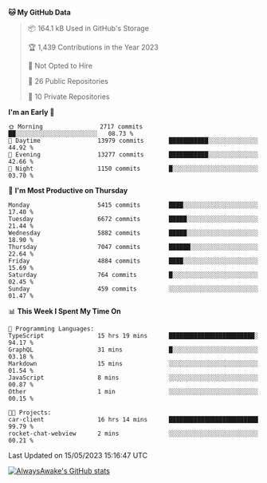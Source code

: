 <!--START_SECTION:waka-->
**🐱 My GitHub Data** 

> 📦 164.1 kB Used in GitHub's Storage 
 > 
> 🏆 1,439 Contributions in the Year 2023
 > 
> 🚫 Not Opted to Hire
 > 
> 📜 26 Public Repositories 
 > 
> 🔑 10 Private Repositories 
 > 
**I'm an Early 🐤** 

```text
🌞 Morning                2717 commits        ██░░░░░░░░░░░░░░░░░░░░░░░   08.73 % 
🌆 Daytime                13979 commits       ███████████░░░░░░░░░░░░░░   44.92 % 
🌃 Evening                13277 commits       ███████████░░░░░░░░░░░░░░   42.66 % 
🌙 Night                  1150 commits        █░░░░░░░░░░░░░░░░░░░░░░░░   03.70 % 
```
📅 **I'm Most Productive on Thursday** 

```text
Monday                   5415 commits        ████░░░░░░░░░░░░░░░░░░░░░   17.40 % 
Tuesday                  6672 commits        █████░░░░░░░░░░░░░░░░░░░░   21.44 % 
Wednesday                5882 commits        █████░░░░░░░░░░░░░░░░░░░░   18.90 % 
Thursday                 7047 commits        ██████░░░░░░░░░░░░░░░░░░░   22.64 % 
Friday                   4884 commits        ████░░░░░░░░░░░░░░░░░░░░░   15.69 % 
Saturday                 764 commits         █░░░░░░░░░░░░░░░░░░░░░░░░   02.45 % 
Sunday                   459 commits         ░░░░░░░░░░░░░░░░░░░░░░░░░   01.47 % 
```


📊 **This Week I Spent My Time On** 

```text
💬 Programming Languages: 
TypeScript               15 hrs 19 mins      ████████████████████████░   94.17 % 
GraphQL                  31 mins             █░░░░░░░░░░░░░░░░░░░░░░░░   03.18 % 
Markdown                 15 mins             ░░░░░░░░░░░░░░░░░░░░░░░░░   01.54 % 
JavaScript               8 mins              ░░░░░░░░░░░░░░░░░░░░░░░░░   00.87 % 
Other                    1 min               ░░░░░░░░░░░░░░░░░░░░░░░░░   00.15 % 

🐱‍💻 Projects: 
car-client               16 hrs 14 mins      █████████████████████████   99.79 % 
rocket-chat-webview      2 mins              ░░░░░░░░░░░░░░░░░░░░░░░░░   00.21 % 
```


 Last Updated on 15/05/2023 15:16:47 UTC
<!--END_SECTION:waka-->

[![AlwaysAwake's GitHub stats](https://github-readme-stats.vercel.app/api?username=AlwaysAwake&show_icons=true&theme=github_dark&count_private=true)](https://github.com/AlwaysAwake/AlwaysAwake)
